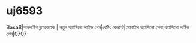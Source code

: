 # uj6593
Basa8|অনলাইন ব্ল্যাকজ্যাক | নতুন ক্যাসিনো লাইভ গেম|বেটিং রেজাল্ট|মোবাইল ক্যাসিনো সেবা|ক্যাসিনো লাইভ গেম|0707
